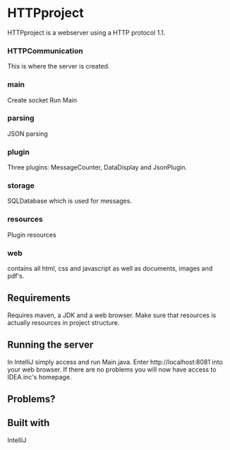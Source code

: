 # HTTPproject
HTTPproject is a webserver using a HTTP protocol 1.1.
### HTTPCommunication
This is where the server is created.
### main
Create socket
Run Main
### parsing
JSON parsing
### plugin
Three plugins: MessageCounter, DataDisplay and JsonPlugin.
### storage
SQLDatabase which is used for messages.
### resources
Plugin resources
### web
contains all html, css and javascript as well as documents, images and pdf's.

## Requirements
Requires maven, a JDK and a web browser.
Make sure that resources is actually resources in project structure.

## Running the server
In IntelliJ simply access and run Main.java.
Enter http://localhost:8081 into your web browser.
If there are no problems you will now have access to IDEA.inc's homepage.

## Problems?

## Built with
IntelliJ
